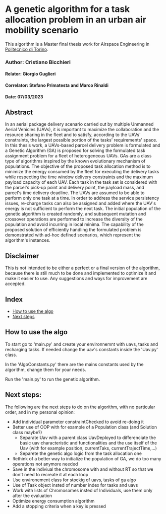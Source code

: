 # A genetic algorithm for a task allocation problem in an urban air mobility scenario
This algorithm is a Master final thesis work for Airspace Engineering in [Politecnico di Torino](https://www.polito.it/en).

### Author: Cristiano Bicchieri
#### Relator: Giorgio Guglieri
#### Correlator: Stefano Primatesta and Marco Rinaldi


#### Date: 07/03/2023


## Abstract
In an aerial package delivery scenario carried out by multiple Unmanned Aerial Vehicles (UAVs), it is important to maximize the collaboration and the resource sharing in the fleet and to satisfy, according to the UAVs' constraints, the largest possible portion of the tasks' requirements' space.
In this thesis work, a UAVs-based parcel delivery problem is formulated and a Genetic Algorithm (GA) is proposed for solving the formulated task assignment problem for a fleet of heterogeneous UAVs.
GAs are a class type of algorithms inspired by the known evolutionary mechanism of populations.
The objective of the proposed task allocation method is to minimize the energy consumed by the fleet for executing the delivery tasks while respecting the time window delivery constraints and the maximum payload capacity of each UAV.
Each task in the task set is considered with the parcel's pick-up point and delivery point, the payload mass, and parcel's time delivery deadline.
The UAVs are assumed to be able to perform only one task at a time. In order to address the service persistency issues, re-charge tasks can also be assigned and added where the UAV's energy is not sufficient to perform the next task.
The initial population of the genetic algorithm is created randomly, and subsequent mutation and crossover operations are performed to increase the diversity of the population and avoid incurring in local minima.
The capability of the proposed solution of efficiently handling the formulated problem is demonstrated with ad-hoc defined scenarios, which represent the algorithm's instances.

## Disclaimer
This is not intended to be either a perfect or a final version of the algorithm, because there is still much to be done and implemented to optimize it and make it easier to use.
Any suggestions and ways for improvement are accepted.

## Index
- [How to use the algo](#how-to-use-the-algo)
- [Next steps](#next-steps)

## How to use the algo
To start go to 'main.py' and create your environnemnt with uavs, tasks and recharging tasks. If needed change the uav's constants inside the 'Uav.py' class.

In the 'AlgoConstants.py' there are the mains constants used by the algorithm, change them for your needs.

Run the 'main.py' to run the genetic algorithm.

## Next steps:
The following are the next steps to do on the algorithm, with no particular order, and in my personal opinion:

- Add individual parameter constraintChecked to avoid re-doing it
- Better use of OOP with for example of a Population class (and Solution class maybe?)
    - Separate Uav with a parent class UavDeployed to differenciate the basic uav characteristic and functionalities and the use itself of the Uav (with for example position, currentTaks, currentTrajectTime,...)
    - Separete the genetic algo logic from the task allocation one
- Rethink of a better way to initialize the population of GA, we do too many operations not anymore needed
- Save in the indiviual the chromosome with and without RT so that we don't need to recreate it at each loop
- Use environement class for stockig of uavs, tasks of ga algo
- Use of Task object insted of number index for tasks and uavs
- Work with lists of Chromosomes insted of Individuals, use them only after the evaluation
- Optimize energy consumption algorithm
- Add a stopping criteria when a key is pressed


